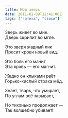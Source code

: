 ```yaml
---
title: Мой зверь
date: 2011-02-09T12:41:00Z
tags: ["готика", "стихи"]
---
```


Зверь живёт во мне.  
Дверь скрипит во мгле.

Это зверя жадный лик  
Просит крови новый вид.

Это боль его манит.  
Эта кровь — его магнит.

Жадно он клыками рвёт  
Горько-кислый страха мёд.

Знает, тварь, что умирает,  
По углам всё завывает,

Но тихонько продолжает —  
Так волшебно убивает!

